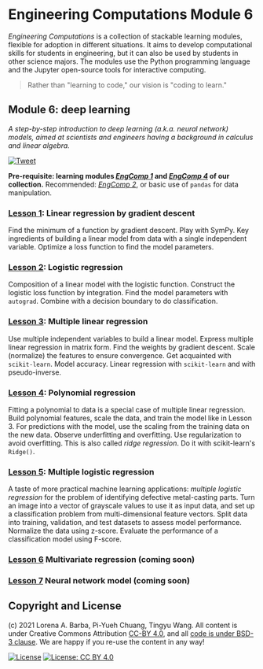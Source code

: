 # Engineering Computations Module 6

_Engineering Computations_ is a collection of stackable learning modules, flexible for adoption in different situations.
It aims to develop computational skills for students in engineering, but it can also be used by students in other science majors.
The modules use the Python programming language and the Jupyter open-source tools for interactive computing.

> Rather than "learning to code," our vision is "coding to learn."

## Module 6: deep learning

*A step-by-step introduction to deep learning (a.k.a. neural network) models, aimed at scientists and engineers having a background in calculus and linear algebra.*

[![Tweet](https://img.shields.io/twitter/url/http/shields.io.svg?style=social)](https://twitter.com/intent/tweet?text=Step-by-step%20Deep%20Learning%20tutorial%20with%20Python%20for%20engineering%20students%20%23EngineersCode%20&url=https://github.com/engineersCode/EngComp6_deeplearning)

**Pre-requisite: learning modules [*EngComp 1*](https://github.com/engineersCode/EngComp1_offtheground) and [*EngComp 4*](https://github.com/engineersCode/EngComp4_landlinear) of our collection.** Recommended: [*EngComp 2*](https://github.com/engineersCode/EngComp2_takeoff), or basic use of `pandas` for data manipulation.

### [Lesson 1](http://go.gwu.edu/engcomp6lesson1): Linear regression by gradient descent

Find the minimum of a function by gradient descent. Play with SymPy. Key ingredients of building a linear model from data with a single independent variable. Optimize a loss function to find the model parameters.

### [Lesson 2](http://go.gwu.edu/engcomp6lesson2): Logistic regression

Composition of a linear model with the logistic function. Construct the logistic loss function by integration. Find the model parameters with `autograd`. Combine with a decision boundary to do classification.

### [Lesson 3](http://go.gwu.edu/engcomp6lesson3): Multiple linear regression

Use multiple independent variables to build a linear model. Express multiple linear regression in matrix form. Find the weights by gradient descent. Scale (normalize) the features to ensure convergence. Get acquainted with `scikit-learn`. Model accuracy. Linear regression with `scikit-learn` and with pseudo-inverse.

### [Lesson 4](http://go.gwu.edu/engcomp6lesson4): Polynomial regression

Fitting a polynomial to data is a special case of multiple linear regression. Build polynomial features, scale the data, and train the model like in Lesson 3. For predictions with the model, use the scaling from the training data on the new data. 
Observe underfitting and overfitting. Use regularization to avoid overfitting. This is also called _ridge regression_. 
Do it with scikit-learn's `Ridge()`.

### [Lesson 5](http://go.gwu.edu/engcomp6lesson5): Multiple logistic regression

A taste of more practical machine learning applications: _multiple logistic regression_  for the problem of identifying defective metal-casting parts.
Turn an image into a vector of grayscale values to use it as input data, and set up a classification problem from multi-dimensional feature vectors.
Split data into training, validation, and test datasets to assess model performance.
Normalize the data using z-score.
Evaluate the performance of a classification model using F-score.

### [Lesson 6]() Multivariate regression (coming soon)

### [Lesson 7]() Neural network model (coming soon)

## Copyright and License

(c) 2021 Lorena A. Barba, Pi-Yueh Chuang, Tingyu Wang. 
All content is under Creative Commons Attribution [CC-BY 4.0](https://creativecommons.org/licenses/by/4.0/legalcode.txt), and all [code is under BSD-3 clause](https://github.com/engineersCode/EngComp/blob/master/LICENSE). We are happy if you re-use the content in any way!

[![License](https://img.shields.io/badge/License-BSD%203--Clause-blue.svg)](https://opensource.org/licenses/BSD-3-Clause) [![License: CC BY 4.0](https://img.shields.io/badge/License-CC%20BY%204.0-lightgrey.svg)](https://creativecommons.org/licenses/by/4.0/)
